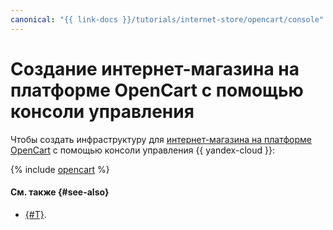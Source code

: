 ```yaml
---
canonical: "{{ link-docs }}/tutorials/internet-store/opencart/console"
---
```


# Создание интернет-магазина на платформе OpenCart с помощью консоли управления

Чтобы создать инфраструктуру для [интернет-магазина на платформе OpenCart](index.md) с помощью консоли управления {{ yandex-cloud }}:

{% include [opencart](../../../_tutorials/applied/opencart-console.md) %}

#### См. также {#see-also}

* [{#T}](terraform.md).